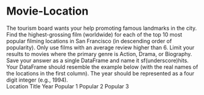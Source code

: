 # Movie-Location
The tourism board wants your help promoting famous landmarks in the city.  Find the highest-grossing film (worldwide) for each of the top 10 most popular filming locations in San Francisco (in descending order of popularity). Only use films with an average review higher than 6. Limit your results to movies where the primary genre is Action, Drama, or Biography.  Save your answer as a single DataFrame and name it sf(underscore)hits. Your DataFrame should resemble the example below (with the real names of the locations in the first column). The year should be represented as a four digit integer (e.g., 1994).  
Location	Title	Year
Popular 1
Popular 2
Popular 3
